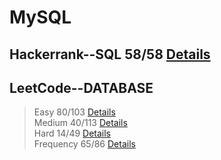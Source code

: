 
# MySQL
## Hackerrank--SQL 58/58 [Details](https://github.com/chongchong6/SQL/tree/master/HackerRank_SQL)
## LeetCode--DATABASE 
> Easy 80/103 [Details](https://github.com/chongchong6/SQL/tree/master/LeetCode/Easy)<br>
> Medium 40/113 [Details](https://github.com/chongchong6/SQL/tree/master/LeetCode/Medium)<br>
> Hard 14/49 [Details](https://github.com/chongchong6/SQL/tree/master/LeetCode/Hard)<br>
> Frequency 65/86 [Details](https://github.com/cc59chong/SQL-Practice/tree/master/LeetCode/Frequency)
